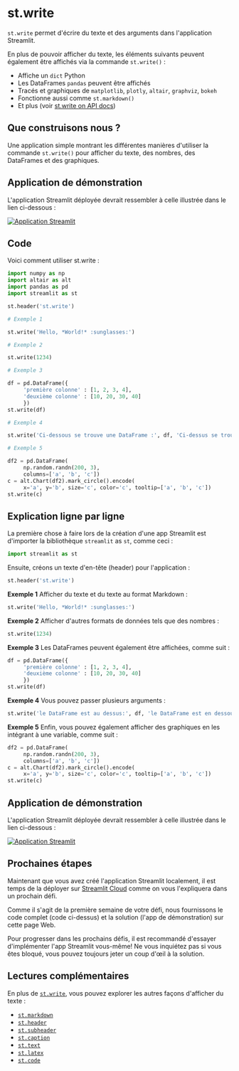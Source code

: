 # st.write

`st.write` permet d'écrire du texte et des arguments dans l'application Streamlit.

En plus de pouvoir afficher du texte, les éléments suivants peuvent également être affichés via la commande `st.write()` :


- Affiche un `dict` Python
- Les DataFrames `pandas` peuvent être affichés
- Tracés et graphiques de `matplotlib`, `plotly`, `altair`, `graphviz`, `bokeh`
- Fonctionne aussi comme `st.markdown()`
- Et plus (voir [st.write on API docs](https://docs.streamlit.io/library/api-reference/write-magic/st.write))

## Que construisons nous ?

Une application simple montrant les différentes manières d'utiliser la commande `st.write()` pour afficher du texte, des nombres, des DataFrames et des graphiques.

## Application de démonstration

L'application Streamlit déployée devrait ressembler à celle illustrée dans le lien ci-dessous :

[![Application Streamlit](https://static.streamlit.io/badges/streamlit_badge_black_white.svg)](https://share.streamlit.io/dataprofessor/st.write/)

## Code

Voici comment utiliser st.write :

```python
import numpy as np
import altair as alt
import pandas as pd
import streamlit as st

st.header('st.write')

# Exemple 1

st.write('Hello, *World!* :sunglasses:')

# Exemple 2

st.write(1234)

# Exemple 3

df = pd.DataFrame({
     'première colonne' : [1, 2, 3, 4],
     'deuxième colonne' : [10, 20, 30, 40]
     })
st.write(df)

# Exemple 4

st.write('Ci-dessous se trouve une DataFrame :', df, 'Ci-dessus se trouve une DataFrame.')

# Exemple 5

df2 = pd.DataFrame(
     np.random.randn(200, 3),
     columns=['a', 'b', 'c'])
c = alt.Chart(df2).mark_circle().encode(
     x='a', y='b', size='c', color='c', tooltip=['a', 'b', 'c'])
st.write(c)
```

## Explication ligne par ligne

La première chose à faire lors de la création d'une app Streamlit est d'importer la bibliothèque `streamlit` as `st`, comme ceci :

```python
import streamlit as st
```

Ensuite, créons un texte d'en-tête (header) pour l'application :

```python
st.header('st.write')
```

**Exemple 1**
Afficher du texte et du texte au format Markdown :

```python
st.write('Hello, *World!* :sunglasses:')
```

**Exemple 2**
Afficher d'autres formats de données tels que des nombres :

```python
st.write(1234)
```

**Exemple 3**
Les DataFrames peuvent également être affichées, comme suit :

```python
df = pd.DataFrame({
     'première colonne' : [1, 2, 3, 4],
     'deuxième colonne' : [10, 20, 30, 40]
     })
st.write(df)
```

**Exemple 4**
Vous pouvez passer plusieurs arguments :

```python
st.write('le DataFrame est au dessus:', df, 'le DataFrame est en dessous.')
```

**Exemple 5**
Enfin, vous pouvez également afficher des graphiques en les intégrant à une variable, comme suit :

```python
df2 = pd.DataFrame(
     np.random.randn(200, 3),
     columns=['a', 'b', 'c'])
c = alt.Chart(df2).mark_circle().encode(
     x='a', y='b', size='c', color='c', tooltip=['a', 'b', 'c'])
st.write(c)
```

## Application de démonstration

L'application Streamlit déployée devrait ressembler à celle illustrée dans le lien ci-dessous :

[![Application Streamlit](https://static.streamlit.io/badges/streamlit_badge_black_white.svg)](https://share.streamlit.io/dataprofessor/st.write/)

## Prochaines étapes

Maintenant que vous avez créé l'application Streamlit localement, il est temps de la déployer sur [Streamlit Cloud](https://streamlit.io/cloud) comme on vous l'expliquera dans un prochain défi.

Comme il s'agit de la première semaine de votre défi, nous fournissons le code complet (code ci-dessus) et la solution (l'app de démonstration) sur cette page Web.

Pour progresser dans les prochains défis, il est recommandé d'essayer d'implémenter l'app Streamlit vous-même! Ne vous inquiétez pas si vous êtes bloqué, vous pouvez toujours jeter un coup d'œil à la solution.

## Lectures complémentaires

En plus de [`st.write`](https://docs.streamlit.io/library/api-reference/write-magic/st.write), vous pouvez explorer les autres façons d'afficher du texte :

- [`st.markdown`](https://docs.streamlit.io/library/api-reference/text/st.markdown)
- [`st.header`](https://docs.streamlit.io/library/api-reference/text/st.header)
- [`st.subheader`](https://docs.streamlit.io/library/api-reference/text/st.subheader)
- [`st.caption`](https://docs.streamlit.io/library/api-reference/text/st.caption)
- [`st.text`](https://docs.streamlit.io/library/api-reference/text/st.text)
- [`st.latex`](https://docs.streamlit.io/library/api-reference/text/st.latex)
- [`st.code`](https://docs.streamlit.io/library/api-reference/text/st.code)